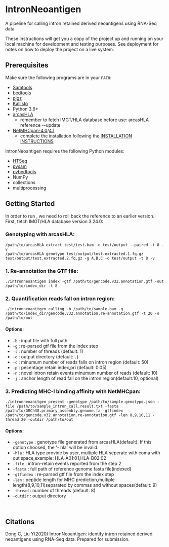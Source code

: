 # IntronNeoantigen
A pipeline for calling intron retained derived neoantigens using RNA-Seq data

These instructions will get you a copy of the project up and running on your local machine for development and testing purposes. See deployment for notes on how to deploy the project on a live system.

##  Prerequisites
Make sure the following programs are in your `PATH`:
- [Samtools](http://www.htslib.org/)
- [bedtools](http://bedtools.readthedocs.io/)
- [pigz](https://zlib.net/pigz/)
- [Kallisto](https://pachterlab.github.io/kallisto/)
- Python 3.6+
- [arcasHLA](https://github.com/RabadanLab/arcasHLA)
    - remember to fetch IMGT/HLA database before use: arcasHLA reference --update
- [NetMHCpan-4.0](https://services.healthtech.dtu.dk/service.php?NetMHCpan-4.0)/[4.1](https://services.healthtech.dtu.dk/service.php?NetMHCpan-4.1)
    - complete the installation following the [INSTALLATION INSTRUCTIONS](http://www.cbs.dtu.dk/services/doc/netMHCpan-4.0.readme)


IntronNeoantigen requires the following Python modules:
- [HTSeq](https://pypi.org/project/HTSeq/)
- [pysam](https://pypi.org/project/pysam/)
- [pybedtools](https://daler.github.io/pybedtools/)
- NumPy
- collections
- multiprocessing

##  Getting Started

In order to run , we need to roll back the reference to an earlier version. First, fetch IMGT/HLA database version 3.24.0:


###  Genotyping with arcasHLA: ###
```
/path/to/arcasHLA extract test/test.bam -o test/output --paired -t 8 -v
/path/to/arcasHLA genotype test/output/test.extracted.1.fq.gz test/output/test.extracted.2.fq.gz -g A,B,C -o test/output -t 8 -v
```

### 1. Re-annotation the GTF file: ###
```
./intronneoantigen index -gtf /path/to/gencode.v32.annotation.gtf -out /path/to/index_dir -t 8
```

### 2. Quantification reads fall on intron region: ###
```
./intronneoanitgen calling -b /path/to/sample.bam -g /path/to/index_dir/gencode.v32.annotation.re-annotation.gtf -t 20 -o /path/to/out
```
#### Options: ####
- `-b`          : input file with full path
- `-g`          : re-parsed gtf file from the index step
- `-t`          : number of threads (default: 1)
- `-o`          : output directory (default: `.`)
- `-c`          : minumum number of reads falls on intron region (default: 50)
- `-p`          : pecentage retain index,pri (default: 0.05)
- `-n`          : novel intron retain events minumum number of reads (default: 10)
- `-j`          : anchor length of read fall on the intron region(default:10, optional) 

### 3. Predicting MHC-I binding affinity with NetMHCpan: ###
```
./intronneoanitgen present -genotype /path/to/sample.genotype.json -file /path/to/sample_intron_call.result.txt -fasta /path/to/GRCh38.primary_assembly.genome.fa -gtfindex /path/to/gencode.v32.annotation.re-annotation.gtf -len 8,9,10,11 -thread 20 -outdir /path/to/out
```
#### Options: ####
- `-genotype`      : genotype file generated from arcasHLA(default). If this option choosed, the '- hla' will be invalid.
- `-hla`           : HLA type provide by user, multiple HLA seperate with coma with out space,example: HLA-A01:01,HLA-B02:02
- `-file`          : intron-retain events reported from the step 2
- `-fasta`         : full path of reference genome fasta file(indexed)
- `-gtfindex`      : re-parsed gtf file from the index step
- `-len`           : peptide length for MHC prediction,multiple length(8,9,10,11)separated by commas and without spaces(default: 9)
- `-thread`        : number of threads (default: 8)
- `-outdir`        : output directory
<br>

## Citations ##
Dong C, Liu Y(2020) IntronNeoantigen: identify intron retained derived neoantigens using RNA-Seq data. Prepared for submission.
